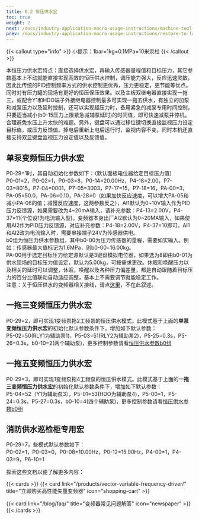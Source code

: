 ```yaml
---
title: 6.2 恒压供水宏
toc: true
weight: 2
next: /docs/industry-application-macro-usage-instructions/machine-tool-macro-settings/
prev: /docs/industry-application-macro-usage-instructions/restore-to-factory-settings/
---
```


{{< callout type="info" >}}
  小提示：1bar=1kg=0.1MPa=10米汞柱
{{< /callout >}}

本恒压力供水宏特点：直接选择供水宏，再输入传感器量程值和目标压力，其它参数基本上不动就能直接实现高效的恒压供水控制，调压能力强大，反应迅速灵敏，因此比传统的PID控制频率方式的供水控制更优秀，压力更稳定，更节能等优点。同时对有压力罐的现场有更好的恒压保压效果。以及主板双继电器直接实现一拖三，或配合Y1和HDO端子外接继电器控制最多可实现一拖五供水，有独立的加泵和减泵压力以及延时控制，还可以实现超压力时，备用紧急的减泵专用时间控制，只要适当减小(b0-15压力上限紧急减辅泵延时)的时间值，即可快速减泵并停机，合理避免水压上升太快的难题。另外，键盘可以通过移位键切换直接监视压力设定目标值，或压力反馈值。掉电后重新上电后运行时，监视内容不变。同时本机还直接支持双显键盘监视压力设定值以及反馈值。

## 单泵变频恒压力供水宏
P0-29=1时，其自动初始化参数如下：（默认面板电位器给定目标压力值）  
P0-01=2，P0-02=1，P0-03=8，P0-14=20.00Hz，P4-18=2.00，P7-03=8015，P7-04=0001，P7-05=3003，P7-17=15，P7-18=16，PA-00=3，PA-05=50.0，PA-06=0.10，PA-28=0（如果加快反应速度，可以增大PA-05和减小PA-06的值；减慢反应速度，这两参数反之），AI1默认为0~10V输入作为PID压力反馈源，如果需要改为4~20mA输入，请补充参数：P4-13=2.00V，P4-37=11(个位设1为电流输入型)。变频器本身出厂AI2默认为0~20MA输入，如果使用AI2作为PID压力反馈源，对应补充参数：P4-18=2.00V，P4-37=10即可。AI1和AI2改为电流输入时，需要串接端子24V为传感器供电。  
b0组为恒压力供水参数组，其中b0-00为压力传感器的量程，需要如实输入。例如：传感器最大值标记为1.6MPa，则b0-00=16.00kg。   
PA-00用于选定目标压力给定源默认是3键盘模拟电位器，如果选为8即由b0-01为供水现场的目标压力值设定，默认为5.00kg，可按需求更改。休眠和唤醒压力以及相关的延时可以调整，休眠，唤醒以及各种压力偏差量，都是自动跟随着目标压力的百分比值联动自动适应调整，基本上不需要调节就能稳定工作。  
注意：关于恒压供水的变频器相关接线，请点[这里](/docs/panel-display-and-operation/terminal-application-wiring-diagram/ "变频恒压供水接线图")，不在此叙述。  
## 一拖三变频恒压力供水宏
P0-29=2，即可实现1变频泵拖2工频泵的恒压供水模式。此模式基于上面的**单泵变频恒压力供水宏**的初始化默认参数条件下，增加如下默认参数：  
P5-02=50(RLY1为辅助泵1)，P5-03=51(RLY2为辅助泵2)，P5-25=0.3s，P5-26=0.3s，b0-10=2(两个辅助泵)，更多控制参数请看[恒压供水参数b0组](/docs/functional-parameter-table/intelligent-constant-pressure-water-supply-parameters/ "变频恒压供水参数设置")   
## 一拖五变频恒压力供水宏
P0-29=3，即可实现1变频泵拖4工频泵的恒压供水模式。此模式基于上面的**一拖三变频恒压力供水宏**的初始化默认参数条件下，增加如下默认参数：  
P5-04=52（Y1为辅助泵3），P5-01=53(HDO为辅助泵4)，P5-00=1，P5-24=0.3s，P5-27=0.3s，b0-10=4(四个辅助泵)，更多控制参数请看[恒压供水参数b0组](/docs/functional-parameter-table/intelligent-constant-pressure-water-supply-parameters/ "变频恒压供水参数设置")    
## 消防供水巡检柜专用宏
P0-29=7，些模式默认参数如下：  
P0-02=1，P0-03=0，P0-08=10.00Hz，P0-12=15.00Hz，P4-00=1，P4-03=9，P6-10=1

探索这些文档以便了解更多内容：

{{< cards >}}
  {{< card link="/products/vector-variable-frequency-driver/" title="立即购买高性能矢量变频器" icon="shopping-cart" >}}

  {{< card link="/blog/faq/" title="变频器常见问题解答" icon="newspaper" >}}
{{< /cards >}}	

